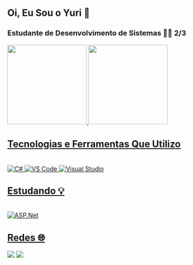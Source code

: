 ## Oi, Eu Sou o Yuri 👋
### Estudante de Desenvolvimento de Sistemas 👨‍💻 2/3

<div>
<a href="https://github.com/Yurif-s">
<img height="180em" src="https://github-readme-stats.vercel.app/api?username=Yurif-s&show_icons=true&theme=tokyonight&include_all_commits=true&count_private=true"/>
<img height="180em" src="https://github-readme-stats.vercel.app/api/top-langs/?username=Yurif-s&layout=compact&langs_count=7&theme=tokyonight"/>
</div>
   
## Tecnologias e Ferramentas Que Utilizo
 
<div style="display: inline_block"><br/>
  <img aling="center" alt="C#" src="https://img.shields.io/badge/c%23-%23239120.svg?style=for-the-badge&logo=csharp&logoColor=white">
  <img aling="center" alt="VS Code" src="https://img.shields.io/badge/VS%20Code-0078d7.svg?style=for-the-badge&logo=visual-studio-code&logoColor=white">
  <img aling="center" alt="Visual Studio" src="https://img.shields.io/badge/Visual%20Studio-5C2D91.svg?style=for-the-badge&logo=visual-studio&logoColor=white">  
</div>

## Estudando 💡

<div style="display: inline_block"><br/>
  <img aling="center" alt="ASP.Net" src="https://img.shields.io/badge/ASP.NET-5C2D91?style=for-the-badge&logo=.net&logoColor=white">  
</div>


## Redes 🌐
<div>
<a href="https://instagram.com/yuri_f.s" target="_blank"><img src="https://img.shields.io/badge/-Instagram-%23E4405F?style=for-the-badge&logo=instagram&logoColor=white" target="_blank"></a>
<a href="https://www.linkedin.com/in/yurifs90/" target="_blank"><img src="https://img.shields.io/badge/-LinkedIn-%230077B5?style=for-the-badge&logo=linkedin&logoColor=white" target="_blank"></a>   
</div>
     
